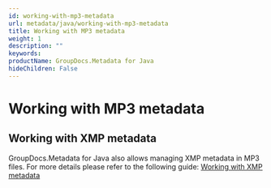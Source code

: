 ```yaml
---
id: working-with-mp3-metadata
url: metadata/java/working-with-mp3-metadata
title: Working with MP3 metadata
weight: 1
description: ""
keywords: 
productName: GroupDocs.Metadata for Java
hideChildren: False
---
```

# Working with MP3 metadata

## Working with XMP metadata

GroupDocs.Metadata for Java also allows managing XMP metadata in MP3 files. For more details please refer to the following guide: [Working with XMP metadata](Working%2Bwith%2BXMP%2Bmetadata.html)
